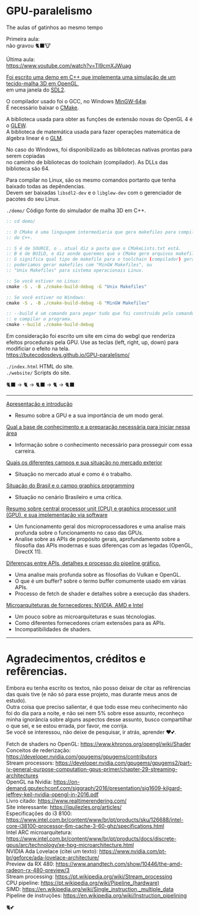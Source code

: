 # GPU-paralelismo
The aulas of gatinhos ao mesmo tempo

Primeira aula:  
não gravou 🐈‍⬛🐮

Última aula:  
https://www.youtube.com/watch?v=TI9cmXJWuag

[Foi escrito uma demo em C++ que implementa uma simulação de um tecido-malha 3D em OpenGL](demo/),  
em uma janela do [SDL2](https://www.libsdl.org/).  

O compilador usado foi o GCC, no Windows [MinGW-64w](https://www.mingw-w64.org/downloads/).  
É necessário baixar o [CMake](https://cmake.org/download/).

A biblioteca usada para obter as funções de extensão novas do OpenGL 4 é o [GLEW](https://glew.sourceforge.net/).  
A biblioteca de matemática usada para fazer operações matemática de álgebra linear é o [GLM](https://github.com/g-truc/glm).

No caso do Windows, foi disponibilizado as bibliotecas nativas prontas para serem copiadas  
no caminho de bibliotecas do toolchain (compilador).  As DLLs das biblioteca são 64.

Para compilar no Linux, são os mesmo comandos portanto que tenha baixado todas as depêndencias.  
Devem ser baixadas `libsdl2-dev` e o `libglew-dev` com o gerenciador de pacotes do seu Linux.

`./demo/` Código fonte do simulador de malha 3D em C++.  

```bat
:: cd demo/

:: O CMake é uma linguagem intermediaria que gera makefiles para compilar cada arquivo
:: do C++.

:: S é de SOURCE, o . atual diz a pasta que o CMakeLists.txt está.
:: B é de BUILD, e diz aonde queremos que o CMake gere arquivos makefile.
:: G significa qual tipo de makefile para o toolchain (compilador) gerar,
:: poderiamos gerar makefiles com "MinGW Makefiles", ou
:: "Unix Makefiles" para sistema operacionais Linux.

:: Se você estiver no Linux:
cmake -S . -B ./cmake-build-debug -G "Unix Makefiles"

:: Se você estiver no Windows:
cmake -S . -B ./cmake-build-debug -G "MinGW Makefiles"

:: --build é um comando para pegar tudo que foi construido pelo comando acima,
:: e compilar o programa.
cmake --build ./cmake-build-debug
```

Em consideração foi escrito um site em cima do webgl que renderiza efeitos procedurais pela GPU. Use as teclas (left, right, up, down) para modificiar o efeito na tela.  
https://butecodosdevs.github.io/GPU-paralelismo/

`./index.html` HTML do site.  
`./website/` Scripts do site.  

🐈‍⬛ -> 🐈 -> 🐈‍⬛ -> 🐈 -> 🐈‍⬛

----

[Apresentação e introdução](1/1-.md) 
- Resumo sobre a GPU e a sua importância de um modo geral.

[Qual a base de conhecimento e a preparação necessária para iniciar nessa área](2/2-.md)  
- Informação sobre o conhecimento necessário para prosseguir com essa carreira.

[Quais os diferentes campos e sua situação no mercado exterior](3/3-.md)  
- Situação no mercado atual e como é o trabalho.  

[Situação do Brasil e o campo graphics programming](4/4-.md)
- Situação no cenário Brasileiro e uma crítica.

[Resumo sobre central processor unit (CPU) e graphics processor unit (GPU), e sua implementação via software](6/6-.md)  
- Um funcionamento geral dos microprocessadores e uma analise mais profunda sobre o funcionamento no caso das GPUs.
- Analise sobre as APIs de propósito gerais, aprofundamento sobre a filosofia das APIs modernas e suas diferenças com as legadas (OpenGL, DirectX 11).

[Diferenças entre APIs, detalhes e processo do pipeline gráfico.](7/7-.md)
- Uma analise mais profunda sobre as filosofias do Vulkan e OpenGL.
- O que é um buffer? sobre o termo buffer comumente usado em várias APIs.
- Processo de fetch de shader e detalhes sobre a execução das shaders.

[Microarquiteturas de fornecedores: NVIDIA, AMD e Intel](8/8-.md)
- Um pouco sobre as microarquiteturas e suas técnologias.
- Como diferentes fornecedores criam extensões para as APIs.
- Incompatibilidades de shaders.

---

# Agradecimentos, créditos e refêrencias.

Embora eu tenha escrito os textos, não posso deixar de citar as refêrencias das quais tive (e não só para esse projeto, mas durante meus anos de estudo).  
Outra coisa que preciso salientar, é que todo esse meu conhecimento não foi do dia para a noite, e não sei nem 5% sobre esse assunto, reconheço minha ignorância sobre alguns
aspectos desse assunto, busco compartilhar o que sei, e se estou errada, por favor, me corrija.  
Se você se interessou, não deixe de pesquisar, ir atrás, aprender ❤️💕.

Fetch de shaders no OpenGL: https://www.khronos.org/opengl/wiki/Shader  
Conceitos de rederização: https://developer.nvidia.com/gpugems/gpugems/contributors    
Stream processors: https://developer.nvidia.com/gpugems/gpugems2/part-iv-general-purpose-computation-gpus-primer/chapter-29-streaming-architectures  
OpenGL na Nvidia: https://on-demand.gputechconf.com/siggraph/2016/presentation/sig1609-kilgard-jeffrey-keil-nvidia-opengl-in-2016.pdf  
Livro citado: https://www.realtimerendering.com/  
Site interessante: https://iquilezles.org/articles/  
Especificações do i3 8100: https://www.intel.com.br/content/www/br/pt/products/sku/126688/intel-core-i38100-processor-6m-cache-3-60-ghz/specifications.html  
Intel ARC microarquitetura: https://www.intel.com.br/content/www/br/pt/products/docs/discrete-gpus/arc/technology/xe-hpg-microarchitecture.html  
NVIDIA Ada Lovelace (citei um texto): https://www.nvidia.com/pt-br/geforce/ada-lovelace-architecture/  
Preview da RX 480: https://www.anandtech.com/show/10446/the-amd-radeon-rx-480-preview/3  
Stream processing: https://pt.wikipedia.org/wiki/Stream_processing  
CPU pipeline: https://pt.wikipedia.org/wiki/Pipeline_(hardware)  
SIMD: https://en.wikipedia.org/wiki/Single_instruction,_multiple_data  
Pipeline de instruções: https://en.wikipedia.org/wiki/Instruction_pipelining   

🐈💕
